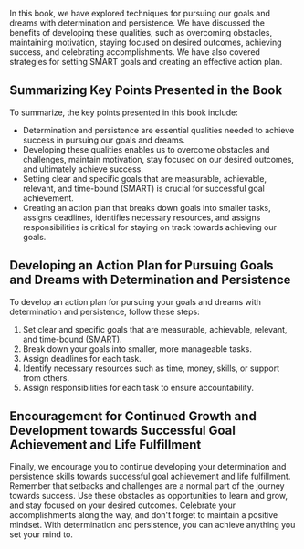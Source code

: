 

In this book, we have explored techniques for pursuing our goals and dreams with determination and persistence. We have discussed the benefits of developing these qualities, such as overcoming obstacles, maintaining motivation, staying focused on desired outcomes, achieving success, and celebrating accomplishments. We have also covered strategies for setting SMART goals and creating an effective action plan.

Summarizing Key Points Presented in the Book
--------------------------------------------

To summarize, the key points presented in this book include:

* Determination and persistence are essential qualities needed to achieve success in pursuing our goals and dreams.
* Developing these qualities enables us to overcome obstacles and challenges, maintain motivation, stay focused on our desired outcomes, and ultimately achieve success.
* Setting clear and specific goals that are measurable, achievable, relevant, and time-bound (SMART) is crucial for successful goal achievement.
* Creating an action plan that breaks down goals into smaller tasks, assigns deadlines, identifies necessary resources, and assigns responsibilities is critical for staying on track towards achieving our goals.

Developing an Action Plan for Pursuing Goals and Dreams with Determination and Persistence
------------------------------------------------------------------------------------------

To develop an action plan for pursuing your goals and dreams with determination and persistence, follow these steps:

1. Set clear and specific goals that are measurable, achievable, relevant, and time-bound (SMART).
2. Break down your goals into smaller, more manageable tasks.
3. Assign deadlines for each task.
4. Identify necessary resources such as time, money, skills, or support from others.
5. Assign responsibilities for each task to ensure accountability.

Encouragement for Continued Growth and Development towards Successful Goal Achievement and Life Fulfillment
-----------------------------------------------------------------------------------------------------------

Finally, we encourage you to continue developing your determination and persistence skills towards successful goal achievement and life fulfillment. Remember that setbacks and challenges are a normal part of the journey towards success. Use these obstacles as opportunities to learn and grow, and stay focused on your desired outcomes. Celebrate your accomplishments along the way, and don't forget to maintain a positive mindset. With determination and persistence, you can achieve anything you set your mind to.